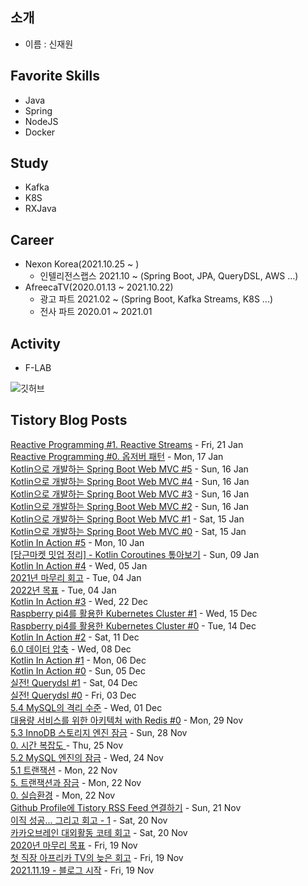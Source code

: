 ## 소개
- 이름 : 신재원

## Favorite Skills
- Java
- Spring
- NodeJS
- Docker

## Study
- Kafka
- K8S
- RXJava

## Career
- Nexon Korea(2021.10.25 ~ )
    - 인텔리전스랩스 2021.10 ~ (Spring Boot, JPA, QueryDSL, AWS ...)
- AfreecaTV(2020.01.13 ~ 2021.10.22)
    - 광고 파트 2021.02 ~ (Spring Boot, Kafka Streams, K8S ...)
    - 전사 파트 2020.01 ~ 2021.01

## Activity
- F-LAB

![깃허브](https://github-readme-stats.vercel.app/api?username=0n1dev&show_icons=true)<br />

## Tistory Blog Posts
[Reactive Programming #1. Reactive Streams](https://0n1dev.tistory.com/40) - Fri, 21 Jan <br/>
[Reactive Programming #0. 옵저버 패턴](https://0n1dev.tistory.com/39) - Mon, 17 Jan <br/>
[Kotlin으로 개발하는 Spring Boot Web MVC #5](https://0n1dev.tistory.com/38) - Sun, 16 Jan <br/>
[Kotlin으로 개발하는 Spring Boot Web MVC #4](https://0n1dev.tistory.com/37) - Sun, 16 Jan <br/>
[Kotlin으로 개발하는 Spring Boot Web MVC #3](https://0n1dev.tistory.com/36) - Sun, 16 Jan <br/>
[Kotlin으로 개발하는 Spring Boot Web MVC #2](https://0n1dev.tistory.com/35) - Sun, 16 Jan <br/>
[Kotlin으로 개발하는 Spring Boot Web MVC #1](https://0n1dev.tistory.com/34) - Sat, 15 Jan <br/>
[Kotlin으로 개발하는 Spring Boot Web MVC #0](https://0n1dev.tistory.com/32) - Sat, 15 Jan <br/>
[Kotlin In Action #5](https://0n1dev.tistory.com/31) - Mon, 10 Jan <br/>
[[당근마켓 밋업 정리] - Kotlin Coroutines 톺아보기](https://0n1dev.tistory.com/30) - Sun, 09 Jan <br/>
[Kotlin In Action #4](https://0n1dev.tistory.com/29) - Wed, 05 Jan <br/>
[2021년 마무리 회고](https://0n1dev.tistory.com/28) - Tue, 04 Jan <br/>
[2022년 목표](https://0n1dev.tistory.com/27) - Tue, 04 Jan <br/>
[Kotlin In Action #3](https://0n1dev.tistory.com/26) - Wed, 22 Dec <br/>
[Raspberry pi4를 활용한 Kubernetes Cluster #1](https://0n1dev.tistory.com/25) - Wed, 15 Dec <br/>
[Raspberry pi4를 활용한 Kubernetes Cluster #0](https://0n1dev.tistory.com/24) - Tue, 14 Dec <br/>
[Kotlin In Action #2](https://0n1dev.tistory.com/23) - Sat, 11 Dec <br/>
[6.0 데이터 압축](https://0n1dev.tistory.com/21) - Wed, 08 Dec <br/>
[Kotlin In Action #1](https://0n1dev.tistory.com/20) - Mon, 06 Dec <br/>
[Kotlin In Action #0](https://0n1dev.tistory.com/19) - Sun, 05 Dec <br/>
[실전! Querydsl #1](https://0n1dev.tistory.com/18) - Sat, 04 Dec <br/>
[실전! Querydsl #0](https://0n1dev.tistory.com/17) - Fri, 03 Dec <br/>
[5.4 MySQL의 격리 수준](https://0n1dev.tistory.com/16) - Wed, 01 Dec <br/>
[대용량 서비스를 위한 아키텍처 with Redis #0](https://0n1dev.tistory.com/15) - Mon, 29 Nov <br/>
[5.3 InnoDB 스토리지 엔진 잠금](https://0n1dev.tistory.com/14) - Sun, 28 Nov <br/>
[0. 시간 복잡도 ](https://0n1dev.tistory.com/13) - Thu, 25 Nov <br/>
[5.2 MySQL 엔진의 잠금](https://0n1dev.tistory.com/11) - Wed, 24 Nov <br/>
[5.1 트랜잭션](https://0n1dev.tistory.com/10) - Mon, 22 Nov <br/>
[5. 트랜잭션과 잠금](https://0n1dev.tistory.com/9) - Mon, 22 Nov <br/>
[0. 실습환경](https://0n1dev.tistory.com/8) - Mon, 22 Nov <br/>
[Github Profile에 Tistory RSS Feed 연결하기](https://0n1dev.tistory.com/7) - Sun, 21 Nov <br/>
[이직 성공... 그리고 회고 - 1](https://0n1dev.tistory.com/6) - Sat, 20 Nov <br/>
[카카오브레인 대외활동 코테 회고](https://0n1dev.tistory.com/5) - Sat, 20 Nov <br/>
[2020년 마무리 목표](https://0n1dev.tistory.com/4) - Fri, 19 Nov <br/>
[첫 직장 아프리카 TV의 늦은 회고](https://0n1dev.tistory.com/3) - Fri, 19 Nov <br/>
[2021.11.19 - 블로그 시작](https://0n1dev.tistory.com/2) - Fri, 19 Nov <br/>

